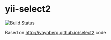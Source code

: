 yii-select2
=========================

[![Build Status](https://secure.travis-ci.org/intersvyaz/yii-select2.png)](http://travis-ci.org/intersvyaz/yii-select2)


Based on http://ivaynberg.github.io/select2 code
